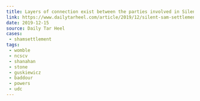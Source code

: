 ```yaml
---
title: Layers of connection exist between the parties involved in Silent Sam settlement
link: https://www.dailytarheel.com/article/2019/12/silent-sam-settlement-judge-connections
date: 2019-12-15
source: Daily Tar Heel
cases:
 - shamsettlement
tags:
 - womble
 - ncscv
 - shanahan
 - stone
 - guskiewicz
 - baddour
 - powers
 - udc
---
```

